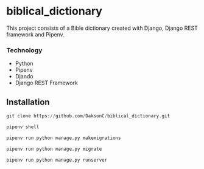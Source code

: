 # biblical_dictionary

This project consists of a Bible dictionary created with Django, Django REST framework and Pipenv.

### Technology

- Python
- Pipenv
- Djando
- Django REST Framework

## Installation

```python
git clone https://github.com/DaksonC/biblical_dictionary.git
```

```python
pipenv shell
```

```python
pipenv run python manage.py makemigrations
```

```python
pipenv run python manage.py migrate
```

```python
pipenv run python manage.py runserver
```
